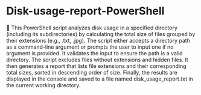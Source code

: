 # Disk-usage-report-PowerShell
🌟 This PowerShell script analyzes disk usage in a specified directory (including its subdirectories) by calculating the total size of files grouped by their extensions (e.g., .txt, .jpg). The script either accepts a directory path as a command-line argument or prompts the user to input one if no argument is provided. It validates the input to ensure the path is a valid directory. The script excludes files without extensions and hidden files. It then generates a report that lists file extensions and their corresponding total sizes, sorted in descending order of size. Finally, the results are displayed in the console and saved to a file named disk_usage_report.txt in the current working directory.
